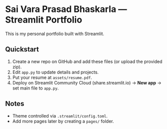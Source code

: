
# Sai Vara Prasad Bhaskarla — Streamlit Portfolio

This is my personal portfolio built with Streamlit.

## Quickstart

1. Create a new repo on GitHub and add these files (or upload the provided zip).
2. Edit `app.py` to update details and projects.
3. Put your resume at `assets/resume.pdf`.
4. Deploy on Streamlit Community Cloud (share.streamlit.io) → **New app** → set main file to `app.py`.

## Notes
- Theme controlled via `.streamlit/config.toml`.
- Add more pages later by creating a `pages/` folder.
